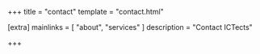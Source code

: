 +++
title = "contact"
template = "contact.html"

[extra]
mainlinks = [ "about", "services" ]
description = "Contact ICTects"

+++

